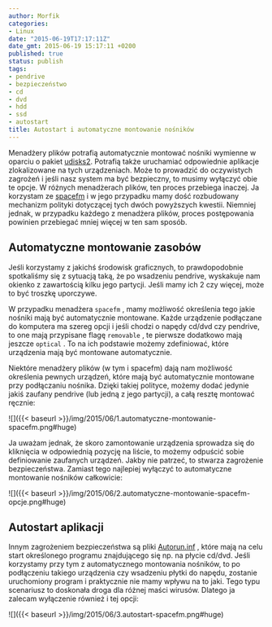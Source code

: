 ```yaml
---
author: Morfik
categories:
- Linux
date: "2015-06-19T17:17:11Z"
date_gmt: 2015-06-19 15:17:11 +0200
published: true
status: publish
tags:
- pendrive
- bezpieczeństwo
- cd
- dvd
- hdd
- ssd
- autostart
title: Autostart i automatyczne montowanie nośników
---
```


Menadżery plików potrafią automatycznie montować nośniki wymienne w oparciu o pakiet
[udisks2](https://www.freedesktop.org/wiki/Software/udisks/). Potrafią także uruchamiać odpowiednie
aplikacje zlokalizowane na tych urządzeniach. Może to prowadzić do oczywistych zagrożeń i jeśli nasz
system ma być bezpieczny, to musimy wyłączyć obie te opcje. W różnych menadżerach plików, ten proces
przebiega inaczej. Ja korzystam ze [spacefm](https://ignorantguru.github.io/spacefm/) i w jego
przypadku mamy dość rozbudowany mechanizm polityki dotyczącej tych dwóch powyższych kwestii.
Niemniej jednak, w przypadku każdego z menadżera plików, proces postępowania powinien przebiegać
mniej więcej w ten sam sposób.

<!--more-->
## Automatyczne montowanie zasobów

Jeśli korzystamy z jakichś środowisk graficznych, to prawdopodobnie spotkaliśmy się z sytuacją taką,
że po wsadzeniu pendrive, wyskakuje nam okienko z zawartością kilku jego partycji. Jeśli mamy ich 2
czy więcej, może to być troszkę uporczywe.

W przypadku menadżera `spacefm` , mamy możliwość określenia tego jakie nośniki mają być
automatycznie montowane. Każde urządzenie podłączane do komputera ma szereg opcji i jeśli chodzi o
napędy cd/dvd czy pendrive, to one mają przypisane flagę `removable` , te pierwsze dodatkowo mają
jeszcze `optical` . To na ich podstawie możemy zdefiniować, które urządzenia mają być montowane
automatycznie.

Niektóre menadżery plików (w tym i spacefm) dają nam możliwość określenia pewnych urządzeń, które
mają być automatycznie montowane przy podłączaniu nośnika. Dzięki takiej polityce, możemy dodać
jedynie jakiś zaufany pendrive (lub jedną z jego partycji), a całą resztę montować ręcznie:

![]({{< baseurl >}}/img/2015/06/1.automatyczne-montowanie-spacefm.png#huge)

Ja uważam jednak, że skoro zamontowanie urządzenia sprowadza się do kliknięcia w odpowiednią pozycję
na liście, to możemy odpuścić sobie definiowanie zaufanych urządzeń. Jakby nie patrzeć, to stwarza
zagrożenie bezpieczeństwa. Zamiast tego najlepiej wyłączyć to automatyczne montowanie nośników
całkowicie:

![]({{< baseurl >}}/img/2015/06/2.automatyczne-montowanie-spacefm-opcje.png#huge)

## Autostart aplikacji

Innym zagrożeniem bezpieczeństwa są pliki [Autorun.inf](https://pl.wikipedia.org/wiki/Autorun.inf) ,
które mają na celu start określonego programu znajdującego się np. na płycie cd/dvd. Jeśli
korzystamy przy tym z automatycznego montowania nośników, to po podłączeniu takiego urządzenia czy
wsadzeniu płytki do napędu, zostanie uruchomiony program i praktycznie nie mamy wpływu na to jaki.
Tego typu scenariusz to doskonała droga dla różnej maści wirusów. Dlatego ja zalecam wyłączenie
również i tej opcji:

![]({{< baseurl >}}/img/2015/06/3.autostart-spacefm.png#huge)
